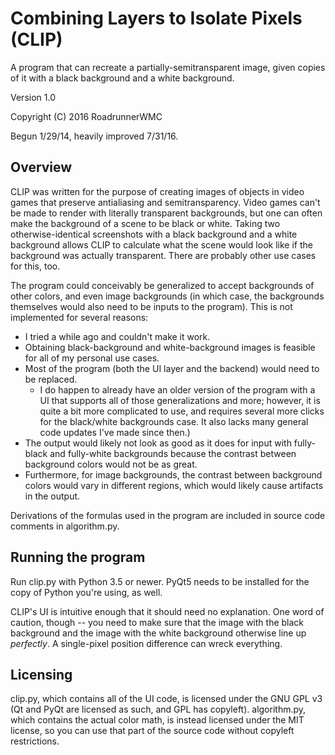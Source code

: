 # Combining Layers to Isolate Pixels (CLIP)
A program that can recreate a partially-semitransparent image, given copies of it with a black background and a white background.

Version 1.0

Copyright (C) 2016  RoadrunnerWMC

Begun 1/29/14, heavily improved 7/31/16.


## Overview

CLIP was written for the purpose of creating images of objects in video games that preserve antialiasing and semitransparency. Video games can't be made to render with literally transparent backgrounds, but one can often make the background of a scene to be black or white. Taking two otherwise-identical screenshots with a black background and a white background allows CLIP to calculate what the scene would look like if the background was actually transparent. There are probably other use cases for this, too.

The program could conceivably be generalized to accept backgrounds of other colors, and even image backgrounds (in which case, the backgrounds themselves would also need to be inputs to the program). This is not implemented for several reasons:

- I tried a while ago and couldn't make it work.
- Obtaining black-background and white-background images is feasible for all of my personal use cases.
- Most of the program (both the UI layer and the backend) would need to be replaced.
    - I do happen to already have an older version of the program with a UI that supports all of those generalizations and more; however, it is quite a bit more complicated to use, and requires several more clicks for the black/white backgrounds case. It also lacks many general code updates I've made since then.)
- The output would likely not look as good as it does for input with fully-black and fully-white backgrounds because the contrast between background colors would not be as great.
- Furthermore, for image backgrounds, the contrast between background colors would vary in different regions, which would likely cause artifacts in the output.

Derivations of the formulas used in the program are included in source code comments in algorithm.py.


## Running the program

Run clip.py with Python 3.5 or newer. PyQt5 needs to be installed for the copy of Python you're using, as well.

CLIP's UI is intuitive enough that it should need no explanation. One word of caution, though -- you need to make sure that the image with the black background and the image with the white background otherwise line up *perfectly*. A single-pixel position difference can wreck everything.


## Licensing

clip.py, which contains all of the UI code, is licensed under the GNU GPL v3 (Qt and PyQt are licensed as such, and GPL has copyleft). algorithm.py, which contains the actual color math, is instead licensed under the MIT license, so you can use that part of the source code without copyleft restrictions.

